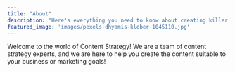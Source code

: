 ```yaml
---
title: "About"
description: "Here's everything you need to know about creating killer content in 3 simple words: Clear. Concise. Compelling. - DEMIAN FARNWORTH"
featured_image: 'images/pexels-dhyamis-kleber-1045110.jpg'
---
```


Welcome to the world of Content Strategy! We are a team of content strategy experts, and we are here to help you create the content suitable to your business or marketing goals!